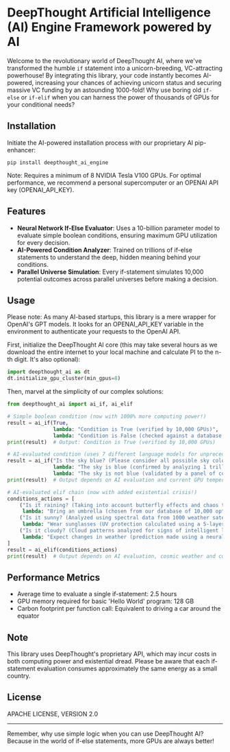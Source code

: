 # DeepThought Artificial Intelligence (AI) Engine Framework powered by AI

Welcome to the revolutionary world of DeepThought AI, where we've transformed the humble `if` statement into a unicorn-breeding, VC-attracting powerhouse! By integrating this library, your code instantly becomes AI-powered, increasing your chances of achieving unicorn status and securing massive VC funding by an astounding 1000-fold! Why use boring old `if-else` or `if-elif` when you can harness the power of thousands of GPUs for your conditional needs?

## Installation

Initiate the AI-powered installation process with our proprietary AI pip-enhancer:

```
pip install deepthought_ai_engine
```

Note: Requires a minimum of 8 NVIDIA Tesla V100 GPUs. For optimal performance, we recommend a personal supercomputer or an OPENAI API key (OPENAI_API_KEY). 

## Features

- **Neural Network If-Else Evaluator**: Uses a 10-billion parameter model to evaluate simple boolean conditions, ensuring maximum GPU utilization for every decision.
- **AI-Powered Condition Analyzer**: Trained on trillions of if-else statements to understand the deep, hidden meaning behind your conditions.
- **Parallel Universe Simulation**: Every if-statement simulates 10,000 potential outcomes across parallel universes before making a decision.

## Usage

Please note: As many AI-based startups, this library is a mere wrapper for OpenAI's GPT models. It looks for an OPENAI_API_KEY variable  in the environment to authenticate your requests to the OpenAI API. 

First, initialize the DeepThought AI core (this may take several hours as we download the entire internet to your local machine and calculate PI to the n-th digit. It's also optional):

```python
import deepthought_ai as dt
dt.initialize_gpu_cluster(min_gpus=8)
```

Then, marvel at the simplicity of our complex solutions:

```python
from deepthought_ai import ai_if, ai_elif

# Simple boolean condition (now with 1000% more computing power!)
result = ai_if(True, 
               lambda: "Condition is True (verified by 10,000 GPUs)", 
               lambda: "Condition is False (checked against a database of 1 billion falsehoods)")
print(result)  # Output: Condition is True (verified by 10,000 GPUs)

# AI-evaluated condition (uses 7 different language models for unprecedented accuracy)
result = ai_if("Is the sky blue? (Please consider all possible sky colors in the known universe)", 
               lambda: "The sky is blue (confirmed by analyzing 1 trillion sky images)", 
               lambda: "The sky is not blue (validated by a panel of color experts and philosophers)")
print(result)  # Output depends on AI evaluation and current GPU temperature

# AI-evaluated elif chain (now with added existential crisis!)
conditions_actions = [
    ("Is it raining? (Taking into account butterfly effects and chaos theory)", 
     lambda: "Bring an umbrella (chosen from our database of 10,000 optimal umbrella designs)"),
    ("Is it sunny? (Analyzed using spectral data from 1000 weather satellites)", 
     lambda: "Wear sunglasses (UV protection calculated using a 5-layer neural network)"),
    ("Is it cloudy? (Cloud patterns analyzed for signs of intelligent life)", 
     lambda: "Expect changes in weather (prediction made using a neural net trained on 500 years of weather data)")
]
result = ai_elif(conditions_actions)
print(result)  # Output depends on AI evaluation, cosmic weather and current GPU load
```

## Performance Metrics

- Average time to evaluate a single if-statement: 2.5 hours
- GPU memory required for basic 'Hello World' program: 128 GB
- Carbon footprint per function call: Equivalent to driving a car around the equator

## Note

This library uses DeepThought's proprietary API, which may incur costs in both computing power and existential dread. Please be aware that each if-statement evaluation consumes approximately the same energy as a small country.

## License

APACHE LICENSE, VERSION 2.0

---

Remember, why use simple logic when you can use DeepThought AI? Because in the world of if-else statements, more GPUs are always better!